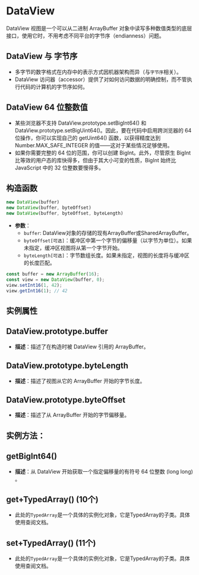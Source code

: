 # DataView 

DataView 视图是一个可以从二进制 ArrayBuffer 对象中读写多种数值类型的底层接口，使用它时，不用考虑不同平台的字节序（endianness）问题。

## DataView 与 字节序

- 多字节的数字格式在内存中的表示方式因机器架构而异（与`字节序`相关）。
- DataView 访问器（accessor）提供了对如何访问数据的明确控制，而不管执行代码的计算机的字节序如何。

## DataView 64 位整数值

- 某些浏览器不支持 DataView.prototype.setBigInt64() 和 DataView.prototype.setBigUint64()。因此，要在代码中启用跨浏览器的 64 位操作，你可以实现自己的 getUint64() 函数，以获得精度达到 Number.MAX_SAFE_INTEGER 的值——这对于某些情况足够使用。
- 如果你需要完整的 64 位的范围，你可以创建 BigInt。此外，尽管原生 BigInt 比等效的用户态的库快得多，但由于其大小可变的性质，BigInt 始终比 JavaScript 中的 32 位整数要慢得多。

## 构造函数

```javascript
new DataView(buffer)
new DataView(buffer, byteOffset)
new DataView(buffer, byteOffset, byteLength)
```
- **参数**：
  - `buffer`: DataView对象的存储的现有ArrayBuffer或SharedArrayBuffer。
  - `byteOffset[可选]`：缓冲区中第一个字节的偏移量（以字节为单位）。如果未指定，缓冲区视图将从第一个字节开始。
  - `byteLength[可选]`：字节数组长度。如果未指定，视图的长度将与缓冲区的长度匹配。

```javascript
const buffer = new ArrayBuffer(16);
const view = new DataView(buffer, 0);
view.setInt16(1, 42);
view.getInt16(1); // 42
```

## 实例属性

## DataView.prototype.buffer
- **描述**：描述了在构造时被 DataView 引用的 ArrayBuffer。

## DataView.prototype.byteLength
- **描述**：描述了视图从它的 ArrayBuffer 开始的字节长度。

## DataView.prototype.byteOffset
- **描述**：描述了从 ArrayBuffer 开始的字节偏移量。

## 实例方法：

## getBigInt64()
- **描述**：从 DataView 开始获取一个指定偏移量的有符号 64 位整数 (long long) 。

## get+TypedArray() (10个)
- 此处的`TypedArray`是一个具体的实例化对象，它是TypedArray的子类。具体使用查阅文档。

## set+TypedArray() (11个)
- 此处的`TypedArray`是一个具体的实例化对象，它是TypedArray的子类。具体使用查阅文档。